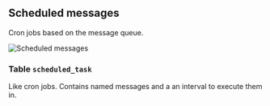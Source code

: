 Scheduled messages
---------------------------------------

Cron jobs based on the message queue.

![Scheduled messages](dist/erm-shopware-core-framework-scheduledtask.svg)


### Table `scheduled_task`

Like cron jobs. Contains named messages and a an interval to execute them in. 


